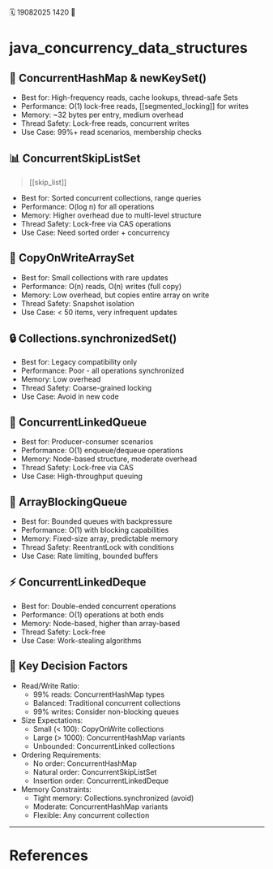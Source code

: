 🗓️ 19082025 1420
📎

# java_concurrency_data_structures

## 🧵 ConcurrentHashMap & newKeySet()
- Best for: High-frequency reads, cache lookups, thread-safe Sets
- Performance: O(1) lock-free reads, [[segmented_locking]] for writes
- Memory: ~32 bytes per entry, medium overhead
- Thread Safety: Lock-free reads, concurrent writes
- Use Case: 99%+ read scenarios, membership checks

## 📊 ConcurrentSkipListSet
> [[skip_list]]
- Best for: Sorted concurrent collections, range queries
- Performance: O(log n) for all operations
- Memory: Higher overhead due to multi-level structure
- Thread Safety: Lock-free via CAS operations
- Use Case: Need sorted order + concurrency

## 📝 CopyOnWriteArraySet
- Best for: Small collections with rare updates
- Performance: O(n) reads, O(n) writes (full copy)
- Memory: Low overhead, but copies entire array on write
- Thread Safety: Snapshot isolation
- Use Case: < 50 items, very infrequent updates

## 🔒 Collections.synchronizedSet()
- Best for: Legacy compatibility only
- Performance: Poor - all operations synchronized
- Memory: Low overhead
- Thread Safety: Coarse-grained locking
- Use Case: Avoid in new code

## 🏃 ConcurrentLinkedQueue
- Best for: Producer-consumer scenarios
- Performance: O(1) enqueue/dequeue operations
- Memory: Node-based structure, moderate overhead
- Thread Safety: Lock-free via CAS
- Use Case: High-throughput queuing

## 🚫 ArrayBlockingQueue
- Best for: Bounded queues with backpressure
- Performance: O(1) with blocking capabilities
- Memory: Fixed-size array, predictable memory
- Thread Safety: ReentrantLock with conditions
- Use Case: Rate limiting, bounded buffers

## ⚡ ConcurrentLinkedDeque
- Best for: Double-ended concurrent operations
- Performance: O(1) operations at both ends
- Memory: Node-based, higher than array-based
- Thread Safety: Lock-free
- Use Case: Work-stealing algorithms

## 🎯 Key Decision Factors
- Read/Write Ratio:
	- 99% reads: ConcurrentHashMap types
	- Balanced: Traditional concurrent collections
	- 99% writes: Consider non-blocking queues
- Size Expectations:
	- Small (< 100): CopyOnWrite collections
	- Large (> 1000): ConcurrentHashMap variants
	- Unbounded: ConcurrentLinked collections
- Ordering Requirements:
	- No order: ConcurrentHashMap
	- Natural order: ConcurrentSkipListSet
	- Insertion order: ConcurrentLinkedDeque
- Memory Constraints:
	- Tight memory: Collections.synchronized (avoid)
	- Moderate: ConcurrentHashMap variants
	- Flexible: Any concurrent collection

---
# References

